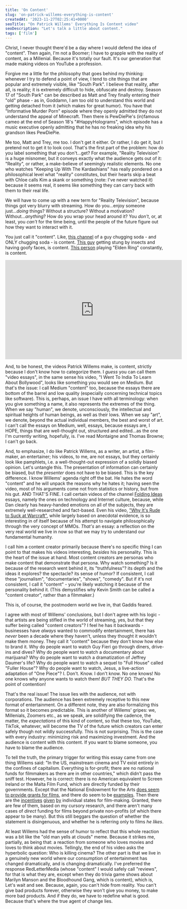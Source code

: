```yaml
---
title: 'On Content'
slug: 'on-patrick-willems-everything-is-content'
createdAt: '2023-11-27T02:25:41+0000'
seoTitle: "On Patrick Willems' Everything Is Content video"
seoDescription: "Let's talk a little about content."
tags: ['film']
---
```


Christ, I never thought there'd be a day where I would defend the idea of "content". Then again, I'm not a Boomer; I have to grapple with the reality of content, as a Millenial. Because it's totally our fault. It's our generation that made making videos on YouTube a profession.

Forgive me a little for the philosophy that goes behind my thinking: whenever I try to defend a point of view, I tend to cite things that are popular and extremely visible, like "South Park". I believe that reality, after all, is reality; it is extremely difficult to hide, obfuscate and destroy. Season 17 of "South Park" can be described as Matt and Trey finally entering their "old" phase - as in, Goddamn, I am too old to understand this world and getting detached from it (which makes for great humor). You have that "Informative Murder Porn" episode where they openly admitted they do not understand the appeal of Minecraft. Then there is PewDiePie's (in)famous cameo at the end of Season 18's "#HappyHolograms", which episode has a music executive openly admitting that he has no freaking idea why his grandson likes PewDiePie.

Me too, Matt and Trey, me too. I don't get it either. Or rather, I do get it, but I pretend not to get it to look cool. That's the first part of the problem: how do you label something that you don't...get? For example, "Reality Television" is a huge misnomer, but it conveys exactly what the audience gets out of it: "Reality", or rather, a make-believe of seemingly realistic elements. No one who watches "Keeping Up With The Kardashians" has really pondered on a philosophical level what "reality" constitutes, but their hearts skip a beat with Chloe calls Kim a skank or something (note: I've never watched it) because it seems real, it seems like something they can carry back with them to their real life.

We will have to come up with a new term for "Reality Television", because things got very blurry with streaming. How do you...enjoy someone just..._doing_ things? Without a structure? Without a motivation? Without..._anything_? How do you wrap your head around it? You _don't_, or, at least, you _can't_ for the time being, until the people of the future figure out how they want to interact with it.

You just call it "content". Like, [this channel](https://www.youtube.com/@BadlandsChugs) of a guy chugging soda - and ONLY chugging soda - is content. [This guy](https://www.youtube.com/@BraveWilderness) getting stung by insects and having goofy faces, is content. [This person](https://www.youtube.com/@ChaseTheBro) playing "Elden Ring" constantly, is content.

<iframe width="560" height="315" src="https://www.youtube.com/embed/hAtbFwzZp6Y?si=2cKFm9iMl4-KfaM-" title="YouTube video player" frameborder="0" allow="accelerometer; autoplay; clipboard-write; encrypted-media; gyroscope; picture-in-picture; web-share" allowfullscreen></iframe>

And, to be honest, the videos Patrick Willems make, is content, strictly because I don't know how to categorize them. I _guess_ you can call them "video essays", in the same sense his video, "I Went To India To Learn About Bollywood", looks like something you would see on Medium. But that's the issue: I call Medium "content" too, because the essays there are bottom of the barrel and low quality (especially concerning technical topics like software). This is, perhaps, an issue I have with all terminology: when you give something a name, it also represents the extremes of the thing. When we say "human", we denote, unconsciously, the intellectual and spiritual heights of human beings, as well as their lows. When we say "art", we denote, beyond the actual individual members, the best and worst of art. I can't call the essays on Medium, well, essays, because essays are, I HOPE, things that are well-thought out, structured and edited...as the one I'm currently writing, hopefully, is. I've read Montaigne and Thomas Browne; I can't go back.

And, to emphasize, I do like Patrick Willems, as a writer, an artist, a film-maker, an entertainer; his videos, to me, are not essays, but they certainly look like pamphlets, i.e. a well-thought-out expression of a solidly biased opinion. Let's untangle this. The presentation of information can certainly be biased, but the _presenter_ does not have to be biased. This is the key difference. I know Willems' agenda right off the bat. He hates the word "content" and he will unpack the reasons why he hates it; having seen the video, most of his arguments come not from statistics or history, but from his gut. AND THAT'S FINE. I call certain videos of the channel [Folding Ideas](https://www.youtube.com/@FoldingIdeas) essays, namely the ones on technology and Internet culture, because, while Dan clearly has heavy-handed emotions on all of the subjects, they are extremely well-researched and fact-based. Even his video, ["Why It's Rude to Suck at Warcraft"](https://www.youtube.com/watch?v=BKP1I7IocYU), while largely based on anecdotal evidence, is so interesting in of itself because of his attempt to navigate philosophically through the very concept of MMOs. _That's_ an essay: a reflection on the very real world we live in now so that we may try to understand our fundamental humanity.

I call him a content creator primarily because there's no specific thing I can point to that makes his videos interesting, _besides_ his personality. This is the heart of the issue at hand. Most content creators are personas who make content that demonstrate that persona. Why watch something? Is it because of the research went behind it, its "truthfulness"? its depth and the ideas it explores? the spectacle? its sense of humor? If consistent, I call these "journalism", "documentaries", "shows", "comedy". But if it's not consistent, I call it "content" - you're likely watching it because of the personality behind it. (This demystifies why Kevin Smith can be called a "content creator", rather than a filmmaker.)

This is, of course, the postmodern world we live in, that Gaddis feared.

I agree with most of Willems' conclusions, but I don't agree with his logic - that artists are being stifled in the world of streaming, yes, but that they suffer being called "content creators"? I feel he has it backwards - businesses have _always_ wanted to commodify entertainment, there has _never_ been a decade where they haven't, unless they thought it wouldn't make them money. They call it "content" because they don't know how else to brand it. Why do people want to watch Guy Fieri go through diners, drive-ins and dives? Why do people want to watch a documentary about marijuana? Why do people want to watch a dramatization of Jeffrey Daumer's life? Why do people want to watch a sequel to "Full House" called "Fuller House"? Why do people want to watch, Jesus, a live-action adaptation of "One Piece"? I. Don't. Know. I don't know. No one knows! No one knows why anyone wants to watch them! _BUT THEY DO._ That's the point of contention!

That's the real issue! The issue lies with the audience, not with corporations. The audience has been extremely receptive to this new format of entertainment. On a different note, they are also formalizing this format so it becomes predictable. This is another of Willems' gripes: we, Millenials, Zoomers etc., as we speak, are solidifying the cadence, the matter, the _expectations_ of this kind of content, so that these too, YouTube, TikTok, whatever, will become the TV of the future which creators can enter safely though not wildly successfully. This is not surprising. This is the case with every industry: minimizing risk and maximizing investment. And the audience is content with this content. If you want to blame someone, you have to blame the audience.

To tell the truth, the primary trigger for writing this essay came from one thing Willems said: "In the US, mainstream cinema and TV exist entirely in the confines of capitalism. Everything is for-profit; there are no national funds for filmmakers as there are in other countries," which didn't pass the sniff test. However, he is correct: there is no American equivalent to Screen Ireland or the Malta Film Fund, which are directly funded by their governments. Except that the National Endowment for the Arts [does seem to provide grants for films](https://www.arts.gov/impact/media-arts), and there do seem to be [examples](https://www.arts.gov/stories/blog/2021/six-documentaries-supported-national-endowment-arts-stream-now). Then there are the [incentives](https://www.nyc.gov/site/mome/industries/tv-film.page) [given](https://mafilm.org/production-tax-incentives/) [by](https://www.georgia.org/press-release/georgia-council-arts-distribute-35-million-competitive-state-grants) individual states for film-making. Granted, there are few of them, based on my cursory research, and there aren't many cases of _direct_ funding for films beyond private non-profits (of which there appear to be many). But this still beggars the question of whether the statement is disingenuous, and whether he is referring only to films _he likes_.

At least Willems had the sense of humor to reflect that this whole reaction was a bit like the "old man yells at clouds" meme. Because it strikes me, partially, as being that: a reaction from someone who loves movies and loves to think about movies. Tellingly, the end of his video asks the hyperbolic question: Who is killing cinema? The other part is that we live in a genuinely new world where our consumption of entertainment has changed dramatically, and is changing dramatically. I've preferred the response RedLetterMedia (whose "content" I would safely call "reviews", for that is what they are, except when they do trivia game shows about Marilyn Manson and the Bloodhound Gang, which is content), which is, Let's wait and see. Because, again, you can't hide from reality. You can't give bad products forever, otherwise they won't give you money, to make more bad products. And if they do, we have to redefine what is good. Because that's where the true agent of change lies.
